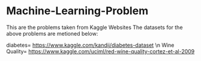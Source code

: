 # Machine-Learning-Problem

This are the problems taken from Kaggle Websites
The datasets for the above problems are metioned below:

diabetes= https://www.kaggle.com/kandij/diabetes-dataset \n
Wine Quality= https://www.kaggle.com/uciml/red-wine-quality-cortez-et-al-2009
